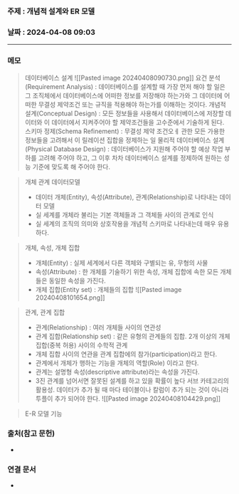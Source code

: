 ### 주제 : 개념적 설계와 ER 모델

### 날짜 : 2024-04-08 09:03
----
### 메모
> 데이터베이스 설계
> ![[Pasted image 20240408090730.png]]
> 요건 분석(Requirement Analysis) : 데이터베이스를 설계할 때 가장 먼저 해야 할 일은 그 조직체에서 데이터베이스에 어떠한 정보를 저장해야 하는가와 그 데이터에 어떠한 무결성 제약조건 또는 규직을 적용해야 하는가를 이해하는 것이다.
> 개념적 설계(Conceptual Design) : 모든 정보들을 사용해서 데이터베이스에 저장할 데이터와 이 데이터에서 지켜주어야 할 제약조건들을 고수준에서 기술하게 된다.
> 스키마 정제(Schema Refinement) : 무결성 제약 조건오ㅔ 관한 모든 가용한 정보들을 고려해서 이 릴레이션 집합을 정제하는 일
> 물리적 데이터베이스 설계(Physical Database Design) : 데이터베이스가 지원해 주어야 할 예상 작업 부하를 고려해 주어야 하고, 그 이후 차차 데이터베이스 설계를 정제하여 원하는 성능 기준에 맞도록 해 주어야 한다.

> 개체 관계 데이터모델
> 	- 데이터 개체(Entity), 속성(Attribute), 관계(Relationship)로 나타내는 데이터 모델
> 	- 실 세계를 개체라 불리는 기본 객체들과 그 객체들 사이의 관계로 인식
> 	- 실 세계의 조직의 의미와 상호작용을 개념적 스키마로 나타내는데 매우 유용하다.

> 개체, 속성, 개체 집합
> 	- 개체(Entity) : 실제 세계에서 다른 객체와 구별되는 유, 무형의 사물
> 	- 속성(Attribute) : 한 개체를 기술하기 위한 속성, 개체 집합에 속한 모든 개체들은 동일한 속성을 가진다.
> 	- 개체 집합(Entity set) : 개체들의 집합
> ![[Pasted image 20240408101654.png]]

> 관계, 관계 집합
> 	- 관계(Relationship) : 여러 개체들 사이의 연관성
> 	- 관계 집합(Relationship set) : 같은 유형의 관계들의 집합. 2개 이상의 개체집합(중복 허용) 사이의 수학적 관계
> 	- 개체 집합 사이의 연관을 관계 집합에의 참가(participation)라고 한다.
> 	- 관계에서 개체가 행하는 기능을 개체의 역할(Role) 이라고 한다.
> 	- 관계는 설명형 속성(descriptive attribute)라는 속성을 가진다.
> 	- 3진 관계를 넘어서면 잘못된 설계를 하고 있을 확률이 높다
> 서브 카테고리의 활용성.
> 데이터가 추가 될 때 마다 테이블이나 칼럼이 추가 되는 것이 아니라 투플이 추가 되어야 한다.
> ![[Pasted image 20240408104429.png]]

> E-R 모델 기능
> 

### 출처(참고 문헌)
-

### 연결 문서
-
